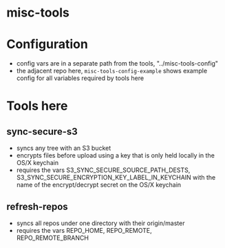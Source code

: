 # misc-tools


# Configuration
- config vars are in a separate path from the tools, "../misc-tools-config"
- the adjacent repo here, `misc-tools-config-example` shows example config
for all variables required by tools here

# Tools here
## sync-secure-s3
- syncs any tree with an S3 bucket
- encrypts files before upload using a key that is only held locally in the OS/X keychain
- requires the vars S3_SYNC_SECURE_SOURCE_PATH_DESTS, S3_SYNC_SECURE_ENCRYPTION_KEY_LABEL_IN_KEYCHAIN
with the name of the encrypt/decrypt secret on the OS/X keychain

## refresh-repos
- syncs all repos under one directory with their origin/master
- requires the vars REPO_HOME, REPO_REMOTE, REPO_REMOTE_BRANCH
